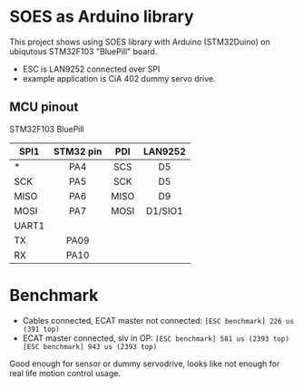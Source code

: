 # SOES as Arduino library

This project shows using SOES library with Arduino (STM32Duino) on ubiqutous STM32F103 "BluePill" board. 

- ESC is LAN9252 connected over SPI
- example application is CiA 402 dummy servo drive.


## MCU pinout

STM32F103 BluePill 

| SPI1 | STM32 pin |  PDI | LAN9252 |
| ---- |:---------:|:----:|:-------:|
| *    |  PA4      | SCS  | D5      |
| SCK  |  PA5      | SCK  | D5      |
| MISO |  PA6      | MISO | D9      |
| MOSI |  PA7      | MOSI | D1/SIO1 |
| UART1| 
| TX   | PA09
| RX   | PA10

# Benchmark

- Cables connected, ECAT master not connected: `[ESC benchmark] 226 us (391 top)`
- ECAT master connected, slv in OP: `[ESC benchmark] 581 us (2393 top) [ESC benchmark] 943 us (2393 top)`

Good enough for sensor or dummy servodrive, looks like not enough for real life motion control usage.